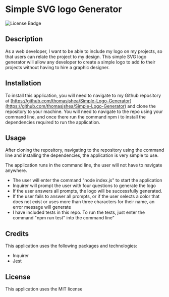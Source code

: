 # Simple SVG logo Generator

![License Badge](https://img.shields.io/bower/l/CSS?style=for-the-badge)

## Description

As a web developer, I want to be able to include my logo on my projects, so that users can relate the project to my design. This simple SVG logo generator will allow any developer to create a simple logo to add to their projects without having to hire a graphic designer. 

## Installation

To install this application, you will need to navigate to my Github repository at [https://github.com/thomasjshea/Simple-Logo-Generator](https://github.com/thomasjshea/Simple-Logo-Generator) and clone the repository to your machine. You will need to navigate to the repo using your command line, and once there run the command npm i to install the dependencies required to run the application. 

## Usage

After cloning the repository, navigating to the repository using the command line and installing the dependencies, the application is very simple to use. 

The application runs in the command line, the user will not have to navigate anywhere. 

- The user will enter the command "node index.js" to start the application
- Inquirer will prompt the user with four questions to generate the logo
- If the user answers all prompts, the logo will be successfully generated. 
- If the user fails to answer all prompts, or if the user selects a color that does not exist or uses more than three characters for their name, an error message will generate
- I have included tests in this repo. To run the tests, just enter the command "npm run test" into the command line"

## Credits

This application uses the following packages and technologies:
- Inquirer
- Jest

## License

This application uses the MIT license